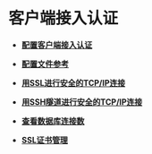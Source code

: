 # 客户端接入认证<a name="ZH-CN_TOPIC_0242376653"></a>

-   **[配置客户端接入认证](配置客户端接入认证.md)**  

-   **[配置文件参考](配置文件参考.md)**  

-   **[用SSL进行安全的TCP/IP连接](用SSL进行安全的TCP-IP连接.md)**  

-   **[用SSH隧道进行安全的TCP/IP连接](用SSH隧道进行安全的TCP-IP连接.md)**  

-   **[查看数据库连接数](查看数据库连接数.md)**  

-   **[SSL证书管理](SSL证书管理.md)**  


